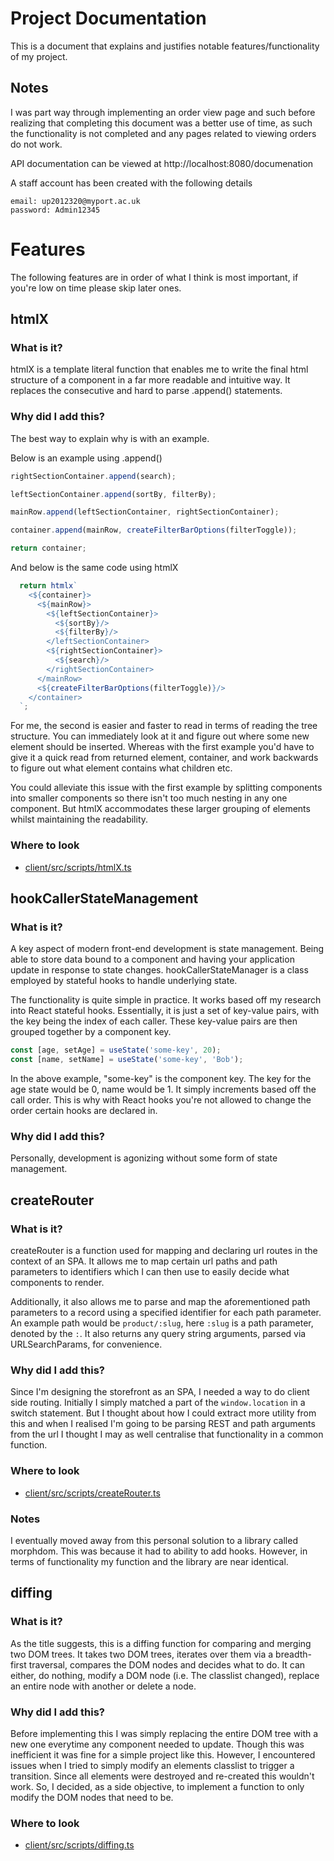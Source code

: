 # Project Documentation

This is a document that explains and justifies notable features/functionality of my project.

## Notes

I was part way through implementing an order view page and such before realizing that completing this document was a
better use of time, as such the functionality is not completed and any pages related to viewing orders do not work.

API documentation can be viewed at http://localhost:8080/documenation

A staff account has been created with the following details

```
email: up2012320@myport.ac.uk
password: Admin12345
```

# Features

The following features are in order of what I think is most important, if you're low on time please skip later ones.

## htmlX

### What is it?

htmlX is a template literal function that enables me to write the final html structure of a component in a far more
readable and intuitive way. It replaces the consecutive and hard to parse .append() statements.

### Why did I add this?

The best way to explain why is with an example.

Below is an example using .append()

```ts
rightSectionContainer.append(search);

leftSectionContainer.append(sortBy, filterBy);

mainRow.append(leftSectionContainer, rightSectionContainer);

container.append(mainRow, createFilterBarOptions(filterToggle));

return container;
```

And below is the same code using htmlX

```ts
  return htmlx`
    <${container}>
      <${mainRow}>
        <${leftSectionContainer}>
          <${sortBy}/>
          <${filterBy}/>
        </leftSectionContainer>
        <${rightSectionContainer}>
          <${search}/>
        </rightSectionContainer>
      </mainRow>
      <${createFilterBarOptions(filterToggle)}/>
    </container>
  `;
```

For me, the second is easier and faster to read in terms of reading the tree structure. You can immediately look at it
and figure out where some new element should be inserted. Whereas with the first example you'd have to give it a quick
read from returned element, container, and work backwards to figure out what element contains what children etc.

You could alleviate this issue with the first example by splitting components into smaller components so there isn't too
much nesting in any one component. But htmlX accommodates these larger grouping of elements whilst maintaining the
readability.

### Where to look

* [client/src/scripts/htmlX.ts](client/src/scripts/htmlX.ts)

## hookCallerStateManagement

### What is it?

A key aspect of modern front-end development is state management. Being able to store data bound to a component and
having your application update in response to state changes. hookCallerStateManager is a class employed by stateful
hooks to handle underlying state.

The functionality is quite simple in practice. It works based off my research into React stateful hooks. Essentially, it
is just a set of key-value pairs, with the key being the index of each caller. These key-value pairs are then grouped
together by a component key.

```ts
const [age, setAge] = useState('some-key', 20);
const [name, setName] = useState('some-key', 'Bob');
```

In the above example, "some-key" is the component key. The key for the age state would be 0, name would be 1. It simply
increments based off the call order. This is why with React hooks you're not allowed to change the order certain hooks
are declared in.

### Why did I add this?

Personally, development is agonizing without some form of state management.

## createRouter

### What is it?

createRouter is a function used for mapping and declaring url routes in the context of an SPA. It allows me to map
certain url paths and path parameters to identifiers which I can then use to easily decide what components to render.

Additionally, it also allows me to parse and map the aforementioned path parameters to a record using a specified
identifier for each path parameter. An example path would be `product/:slug`, here `:slug` is a path parameter, denoted
by the `:`. It also returns any query string arguments, parsed via URLSearchParams, for convenience.

### Why did I add this?

Since I'm designing the storefront as an SPA, I needed a way to do client side routing. Initially I simply matched a
part of the `window.location` in a switch statement. But I thought about how I could extract more utility from this and
when I realised I'm going to be parsing REST and path arguments from the url I thought I may as well centralise that
functionality in a common function.

### Where to look

* [client/src/scripts/createRouter.ts](client/src/scripts/createRouter.ts)

### Notes

I eventually moved away from this personal solution to a library called morphdom. This was because it had to ability to
add hooks. However, in terms of functionality my function and the library are near identical.

## diffing

### What is it?

As the title suggests, this is a diffing function for comparing and merging two DOM trees. It takes two DOM trees,
iterates over them via a breadth-first traversal, compares the DOM nodes and decides what to do. It can either, do
nothing, modify a DOM node (i.e. The classlist changed), replace an entire node with another or delete a node.

### Why did I add this?

Before implementing this I was simply replacing the entire DOM tree with a new one everytime any component needed to
update. Though this was inefficient it was fine for a simple project like this. However, I encountered issues when I
tried to simply modify an elements classlist to trigger a transition. Since all elements were destroyed and re-created
this wouldn't work. So, I decided, as a side objective, to implement a function to only modify the DOM nodes that need
to be.

### Where to look

* [client/src/scripts/diffing.ts](client/src/scripts/diffing.ts)
